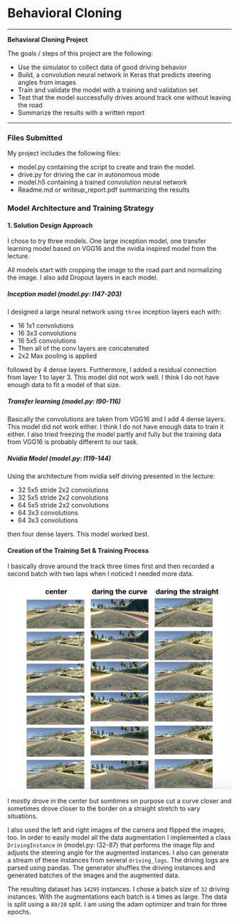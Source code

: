 # **Behavioral Cloning** 
---

**Behavioral Cloning Project**

The goals / steps of this project are the following:
* Use the simulator to collect data of good driving behavior
* Build, a convolution neural network in Keras that predicts steering angles from images
* Train and validate the model with a training and validation set
* Test that the model successfully drives around track one without leaving the road
* Summarize the results with a written report

---
### Files Submitted 

My project includes the following files:
* model.py containing the script to create and train the model.
* drive.py for driving the car in autonomous mode
* model.h5 containing a trained convolution neural network 
* Readme.md or writeup_report.pdf summarizing the results


### Model Architecture and Training Strategy

#### 1. Solution Design Approach

I chose to try three models. One large inception
model, one transfer learning model based on VGG16
and the nvidia inspired model from the lecture.

All models start with cropping the image to the road part and normalizing the image. I also add 
Dropout layers in each model.

##### Inception model (model.py: l147-203)
I designed a large neural network using 
`three` inception layers each with:

+ 16 1x1 convolutions
+ 16 3x3 convolutions
+ 16 5x5 convolutions
+ Then all of the conv layers are concatenated 
+ 2x2 Max pooling is applied 

followed by 4 dense layers. Furthermore,
I added a residual connection from layer
1 to layer 3. This model did not
work well. I think I do not have enough data
to fit a model of that size.

##### Transfer learning (model.py: l90-116)
Basically the convolutions are taken from VGG16
and I add 4 dense layers. This model did not
work either. I think I do not have enough data
to train it either. I also tried freezing the
model partly and fully but the training data
from VGG16 is probably different to our task.

##### Nvidia Model (model.py: l119-144)
Using the architecture from nvidia self driving
presented in the lecture:

+ 32 5x5 stride 2x2 convolutions
+ 32 5x5 stride 2x2 convolutions
+ 64 5x5 stride 2x2 convolutions
+ 64 3x3 convolutions
+ 64 3x3 convolutions

then four dense layers. This model worked best.

#### Creation of the Training Set & Training Process

I basically drove around the track three times first
and then recorded a second batch with two laps when
I noticed I needed more data.

![alt text](driving.png)

I mostly drove in the center but somtimes on purpose
cut a curve closer and sometimes drove closer
to the border on a straight stretch to vary
situations. 

I also used the left and right images of the camera
and flipped the images, too. In order
to easily model all the data augmentation I implemented
a class `DrivingInstance` in (model.py: l32-87)
that performs the image flip and adjusts the steering
angle for the augmented instances. I also can
generate a stream of these instances from several
`driving_logs`. The driving logs are parsed using
pandas. The generator shuffles the driving instances
and generated batches of the images and the
augmented data.

The resulting dataset has `14295` instances. I chose a batch size of `32` driving instances. With the augmentations each batch is `4` times as large. The data
is split using a `80/20` split. I am using the adam
optimizer and train for three epochs.